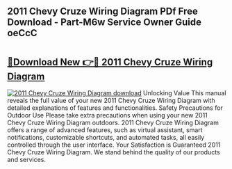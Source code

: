 ## 2011 Chevy Cruze Wiring Diagram PDf Free Download - Part-M6w Service Owner Guide oeCcC

# <h2><a href="http://dfhmxxb.blite.top/?on=2011+Chevy+Cruze+Wiring+Diagram">🔗Download New 👉🔴 2011 Chevy Cruze Wiring Diagram</a></h2>

[![2011 Chevy Cruze Wiring Diagram download](https://i.imgur.com/lujVjoI.png)](http://dfhmxxb.blite.top/?on=2011+Chevy+Cruze+Wiring+Diagram)
Unlocking Value This manual reveals the full value of your new 2011 Chevy Cruze Wiring Diagram with detailed explanations of features and functionalities. Safety Precautions for Outdoor Use Please take extra precautions when using your new 2011 Chevy Cruze Wiring Diagram outdoors. 2011 Chevy Cruze Wiring Diagram offers a range of advanced features, such as virtual assistant, smart notifications, customizable shortcuts, and automated tasks, all easily controlled through the user interface. Your Satisfaction is Guaranteed 2011 Chevy Cruze Wiring Diagram. We stand behind the quality of our products and services.
